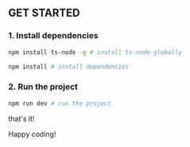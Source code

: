 ## GET STARTED

### 1. Install dependencies

```bash
npm install ts-node -g # install ts-node globally
```

```bash
npm install # install dependencies
```


### 2. Run the project

```bash
npm run dev # run the project
```

that's it!

Happy coding!
